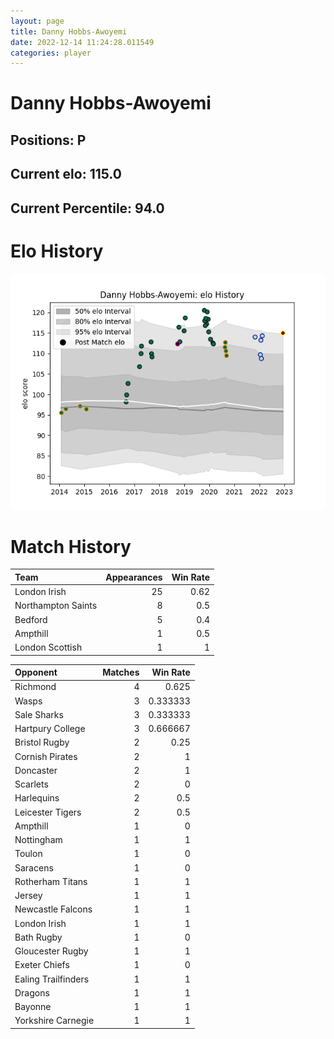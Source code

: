 ```yaml
---  
layout: page  
title: Danny Hobbs-Awoyemi  
date: 2022-12-14 11:24:28.011549  
categories: player  
---
```

# Danny Hobbs-Awoyemi

## Positions: P

## Current elo: 115.0

## Current Percentile: 94.0

# Elo History


![elo history](history_DannyHobbs-Awoyemi.png)
# Match History


| Team               |   Appearances |   Win Rate |
|:-------------------|--------------:|-----------:|
| London Irish       |            25 |       0.62 |
| Northampton Saints |             8 |       0.5  |
| Bedford            |             5 |       0.4  |
| Ampthill           |             1 |       0.5  |
| London Scottish    |             1 |       1    |

| Opponent            |   Matches |   Win Rate |
|:--------------------|----------:|-----------:|
| Richmond            |         4 |   0.625    |
| Wasps               |         3 |   0.333333 |
| Sale Sharks         |         3 |   0.333333 |
| Hartpury College    |         3 |   0.666667 |
| Bristol Rugby       |         2 |   0.25     |
| Cornish Pirates     |         2 |   1        |
| Doncaster           |         2 |   1        |
| Scarlets            |         2 |   0        |
| Harlequins          |         2 |   0.5      |
| Leicester Tigers    |         2 |   0.5      |
| Ampthill            |         1 |   0        |
| Nottingham          |         1 |   1        |
| Toulon              |         1 |   0        |
| Saracens            |         1 |   0        |
| Rotherham Titans    |         1 |   1        |
| Jersey              |         1 |   1        |
| Newcastle Falcons   |         1 |   1        |
| London Irish        |         1 |   1        |
| Bath Rugby          |         1 |   0        |
| Gloucester Rugby    |         1 |   1        |
| Exeter Chiefs       |         1 |   0        |
| Ealing Trailfinders |         1 |   1        |
| Dragons             |         1 |   1        |
| Bayonne             |         1 |   1        |
| Yorkshire Carnegie  |         1 |   1        |